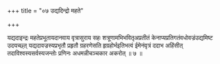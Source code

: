 +++
title = "०७ उद्यदिन्द्रो महते"

+++

यद्यदाइन्द्रः महतेप्रभूतायदानवाय वृत्रासुराय सहः शत्रूणामभिभवितृअप्रतीतं केनाप्यप्रतिगतंवधोवज्रंउद्यमिष्ट उदयच्छ्त् यद्यदावज्रस्यप्रभृतौ प्रहृतौ ग्रहरणेसति हृग्रहोर्भइतिभत्वं ईमेनंवृत्रं ददाभ अहिंसीत् तदाविश्वस्यसर्वस्यजन्तोः प्रणिनः अधमन्नीचञ्चकार अकरोत् ॥ ७ ॥
